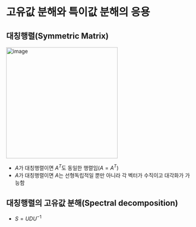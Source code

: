 # 고유값 분해와 특이값 분해의 응용


## 대칭행렬(Symmetric Matrix)

<img width="300" alt="image" src="https://github.com/y100861/Linear_Algebra/assets/107607076/ff479239-832f-4179-a0e5-7a054a17fab9"> <br/>
- $A$가 대칭행렬이면 $A^T$도 동일한 행렬임($A=A^T)$
- $A$가 대칭행렬이면 $A$는 선형독립적일 뿐만 아니라 각 벡터가 수직이고 대각화가 가능함


## 대칭행렬의 고유값 분해(Spectral decomposition)

- $S = UDU^{-1}$
